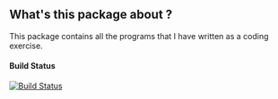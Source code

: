 
## What's this package about ?

This package contains all the programs that I have written as a coding exercise.
#### Build Status
[![Build Status](https://travis-ci.org/atreyamj/CodingTasks.svg?branch=master)](https://travis-ci.org/atreyamj/CodingTasks)
